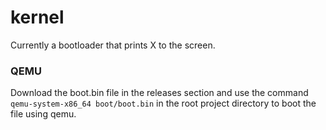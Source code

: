 # kernel
Currently a bootloader that prints X to the screen. 

### QEMU
Download the boot.bin file in the releases section and use the command `qemu-system-x86_64 boot/boot.bin` in the root project directory to boot the file using qemu.
